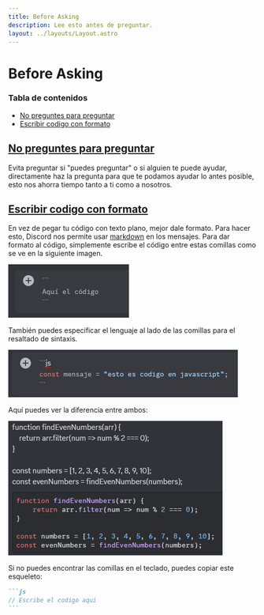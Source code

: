 ```yaml
---
title: Before Asking
description: Lee esto antes de preguntar.
layout: ../layouts/Layout.astro
---
```

# Before Asking

### Tabla de contenidos
- [No preguntes para preguntar](#no-preguntes-para-preguntar)
- [Escribir codigo con formato](#escribir-codigo-con-formato)

## [No preguntes para preguntar](#no-preguntes-para-preguntar)

Evita preguntar si "puedes preguntar" o si alguien te puede ayudar, directamente haz la pregunta para que te podamos ayudar lo antes posible, esto nos ahorra tiempo tanto a ti como a nosotros.

## [Escribir codigo con formato](#escribir-codigo-con-formato)

En vez de pegar tu código con texto plano, mejor dale formato. Para hacer esto, Discord nos permite usar [markdown](https://markdown.es/) en los mensajes. Para dar formato al código, simplemente escribe el código entre estas comillas como se ve en la siguiente imagen.

![Comillas con las que hay que envolver el codigo](../images/code-format-tutorial.png)

También puedes especificar el lenguaje al lado de las comillas para el resaltado de sintaxis.

![Comillas con las que hay que envolver el codigo junto a la especificación del lenguaje](../images/code-format-tutorial-lang.png)

Aquí puedes ver la diferencia entre ambos:

![Comparación entre codigo sin formatear y formateado](../images/code-format.png)

Si no puedes encontrar las comillas en el teclado, puedes copiar este esqueleto:

````md
```js
// Escribe el codigo aqui
```
````